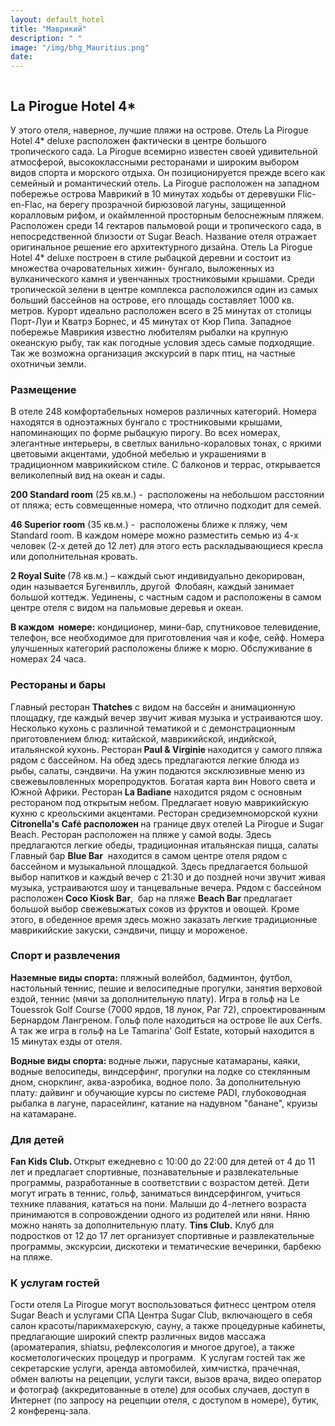 ```yaml
---
layout: default_hotel
title: "Маврикий"
description: " "
image: "/img/bhg_Mauritius.png"
date: 
---
```



<div id="photo_gallery"><a class="gallery" rel="group" href="/hotels/mauritius/11755/0oiQKyvrwl.jpg" target="_blank" title=""><img src="https://raw.githubusercontent.com/52tour/52tour.github.io/main/hotels/mauritius/11755/_0oiQKyvrwl.jpg" alt=""></a><a class="gallery" rel="group" href="/hotels/mauritius/11755/2j79pATlw7.jpg" target="_blank" title=""><img src="https://raw.githubusercontent.com/52tour/52tour.github.io/main/hotels/mauritius/11755/_2j79pATlw7.jpg" alt=""></a><a class="gallery" rel="group" href="/hotels/mauritius/11755/3XrjI85pxH.jpg" target="_blank" title=""><img src="https://raw.githubusercontent.com/52tour/52tour.github.io/main/hotels/mauritius/11755/_3XrjI85pxH.jpg" alt=""></a><a class="gallery" rel="group" href="/hotels/mauritius/11755/8xC27smU7G.jpg" target="_blank" title=""><img src="https://raw.githubusercontent.com/52tour/52tour.github.io/main/hotels/mauritius/11755/_8xC27smU7G.jpg" alt=""></a><a class="gallery" rel="group" href="/hotels/mauritius/11755/90QmgFHYPW.jpg" target="_blank" title=""><img src="https://raw.githubusercontent.com/52tour/52tour.github.io/main/hotels/mauritius/11755/_90QmgFHYPW.jpg" alt=""></a><a class="gallery" rel="group" href="/hotels/mauritius/11755/AwlcmwBoUA.jpg" target="_blank" title=""><img src="https://raw.githubusercontent.com/52tour/52tour.github.io/main/hotels/mauritius/11755/_AwlcmwBoUA.jpg" alt=""></a><a class="gallery" rel="group" href="/hotels/mauritius/11755/Bt0KNDAhEH.jpg" target="_blank" title=""><img src="https://raw.githubusercontent.com/52tour/52tour.github.io/main/hotels/mauritius/11755/_Bt0KNDAhEH.jpg" alt=""></a><a class="gallery" rel="group" href="/hotels/mauritius/11755/BtsYwVGPDz.jpg" target="_blank" title=""><img src="https://raw.githubusercontent.com/52tour/52tour.github.io/main/hotels/mauritius/11755/_BtsYwVGPDz.jpg" alt=""></a><a class="gallery" rel="group" href="/hotels/mauritius/11755/DLcgOkIafQ.jpg" target="_blank" title=""><img src="https://raw.githubusercontent.com/52tour/52tour.github.io/main/hotels/mauritius/11755/_DLcgOkIafQ.jpg" alt=""></a><a class="gallery" rel="group" href="/hotels/mauritius/11755/DwvWmguSI1.jpg" target="_blank" title=""><img src="https://raw.githubusercontent.com/52tour/52tour.github.io/main/hotels/mauritius/11755/_DwvWmguSI1.jpg" alt=""></a><a class="gallery" rel="group" href="/hotels/mauritius/11755/JwUAPjNFjo.jpg" target="_blank" title=""><img src="https://raw.githubusercontent.com/52tour/52tour.github.io/main/hotels/mauritius/11755/_JwUAPjNFjo.jpg" alt=""></a><a class="gallery" rel="group" href="/hotels/mauritius/11755/LyQsXbRwCF.jpg" target="_blank" title=""><img src="https://raw.githubusercontent.com/52tour/52tour.github.io/main/hotels/mauritius/11755/_LyQsXbRwCF.jpg" alt=""></a><a class="gallery" rel="group" href="/hotels/mauritius/11755/OGuc9dyUOW.jpg" target="_blank" title=""><img src="https://raw.githubusercontent.com/52tour/52tour.github.io/main/hotels/mauritius/11755/_OGuc9dyUOW.jpg" alt=""></a><a class="gallery" rel="group" href="/hotels/mauritius/11755/QynsJlKAoj.jpg" target="_blank" title=""><img src="https://raw.githubusercontent.com/52tour/52tour.github.io/main/hotels/mauritius/11755/_QynsJlKAoj.jpg" alt=""></a><a class="gallery" rel="group" href="/hotels/mauritius/11755/SMCQao2oZt.jpg" target="_blank" title=""><img src="https://raw.githubusercontent.com/52tour/52tour.github.io/main/hotels/mauritius/11755/_SMCQao2oZt.jpg" alt=""></a><a class="gallery" rel="group" href="/hotels/mauritius/11755/Sg9kCPu17M.jpg" target="_blank" title=""><img src="https://raw.githubusercontent.com/52tour/52tour.github.io/main/hotels/mauritius/11755/_Sg9kCPu17M.jpg" alt=""></a><a class="gallery" rel="group" href="/hotels/mauritius/11755/TSXoMceArW.jpg" target="_blank" title=""><img src="https://raw.githubusercontent.com/52tour/52tour.github.io/main/hotels/mauritius/11755/_TSXoMceArW.jpg" alt=""></a><a class="gallery" rel="group" href="/hotels/mauritius/11755/Y1GployqO6.jpg" target="_blank" title=""><img src="https://raw.githubusercontent.com/52tour/52tour.github.io/main/hotels/mauritius/11755/_Y1GployqO6.jpg" alt=""></a><a class="gallery" rel="group" href="/hotels/mauritius/11755/YcQjpdP0BK.jpg" target="_blank" title=""><img src="https://raw.githubusercontent.com/52tour/52tour.github.io/main/hotels/mauritius/11755/_YcQjpdP0BK.jpg" alt=""></a><a class="gallery" rel="group" href="/hotels/mauritius/11755/bbn3tIiHSK.jpg" target="_blank" title=""><img src="https://raw.githubusercontent.com/52tour/52tour.github.io/main/hotels/mauritius/11755/_bbn3tIiHSK.jpg" alt=""></a><a class="gallery" rel="group" href="/hotels/mauritius/11755/dd75tKVVei.jpg" target="_blank" title=""><img src="https://raw.githubusercontent.com/52tour/52tour.github.io/main/hotels/mauritius/11755/_dd75tKVVei.jpg" alt=""></a><a class="gallery" rel="group" href="/hotels/mauritius/11755/e6mgYUs40x.jpg" target="_blank" title=""><img src="https://raw.githubusercontent.com/52tour/52tour.github.io/main/hotels/mauritius/11755/_e6mgYUs40x.jpg" alt=""></a><a class="gallery" rel="group" href="/hotels/mauritius/11755/iJfKHMGoCk.jpg" target="_blank" title=""><img src="https://raw.githubusercontent.com/52tour/52tour.github.io/main/hotels/mauritius/11755/_iJfKHMGoCk.jpg" alt=""></a><a class="gallery" rel="group" href="/hotels/mauritius/11755/jxBbYiR2zO.jpg" target="_blank" title=""><img src="https://raw.githubusercontent.com/52tour/52tour.github.io/main/hotels/mauritius/11755/_jxBbYiR2zO.jpg" alt=""></a><a class="gallery" rel="group" href="/hotels/mauritius/11755/k3Rhkfearb.jpg" target="_blank" title=""><img src="https://raw.githubusercontent.com/52tour/52tour.github.io/main/hotels/mauritius/11755/_k3Rhkfearb.jpg" alt=""></a><a class="gallery" rel="group" href="/hotels/mauritius/11755/lysmG9ohhg.jpg" target="_blank" title=""><img src="https://raw.githubusercontent.com/52tour/52tour.github.io/main/hotels/mauritius/11755/_lysmG9ohhg.jpg" alt=""></a><a class="gallery" rel="group" href="/hotels/mauritius/11755/nl2Sxb555U.jpg" target="_blank" title=""><img src="https://raw.githubusercontent.com/52tour/52tour.github.io/main/hotels/mauritius/11755/_nl2Sxb555U.jpg" alt=""></a><a class="gallery" rel="group" href="/hotels/mauritius/11755/pVSqGF4gXJ.jpg" target="_blank" title=""><img src="https://raw.githubusercontent.com/52tour/52tour.github.io/main/hotels/mauritius/11755/_pVSqGF4gXJ.jpg" alt=""></a><a class="gallery" rel="group" href="/hotels/mauritius/11755/paRfCPrum4.jpg" target="_blank" title=""><img src="https://raw.githubusercontent.com/52tour/52tour.github.io/main/hotels/mauritius/11755/_paRfCPrum4.jpg" alt=""></a><a class="gallery" rel="group" href="/hotels/mauritius/11755/yY08H2A7Rj.jpg" target="_blank" title=""><img src="https://raw.githubusercontent.com/52tour/52tour.github.io/main/hotels/mauritius/11755/_yY08H2A7Rj.jpg" alt=""></a></div>

<div id="content"><div class="message"><h2>La Pirogue Hotel 4*</h2><p>У этого отеля, наверное, лучшие пляжи на острове. Отель La Pirogue Hotel 4* deluxe расположен фактически в центре большого тропического сада. La Pirogue всемирно известен своей удивительной атмосферой, высококлассными ресторанами и широким выбором видов спорта и морского отдыха. Он позиционируется прежде всего как семейный и романтический отель.&nbsp;La Pirogue расположен на западном побережье острова Маврикий в 10 минутах ходьбы от деревушки Flic-en-Flac, на берегу прозрачной бирюзовой лагуны, защищенной коралловым рифом, и окаймленной просторным белоснежным пляжем. Расположен среди 14 гектаров пальмовой рощи и тропического сада, в непосредственной близости от Sugar Beach. Название отеля отражает оригинальное решение его архитектурного дизайна. Отель La Pirogue Hotel 4* deluxe построен в стиле рыбацкой деревни и состоит из множества очаровательных хижин- бунгало, выложенных из вулканического камня и увенчанных тростниковыми крышами. Среди тропической зелени в центре комплекса расположился один из самых больший бассейнов на острове, его площадь составляет 1000 кв. метров. Курорт идеально расположен всего в 25 минутах от столицы Порт-Луи и Кватрэ Борнес, и 45 минутах от Кюр Пипа. Западное побережье Маврикия известно любителям рыбалки на крупную океанскую рыбу, так как погодные условия здесь самые подходящие. Так же возможна организация экскурсий в парк птиц, на частные охотничьи земли.</p><h3>Размещение</h3><p>В отеле 248 комфортабельных номеров различных категорий. Номера находятся в одноэтажных бунгало с тростниковыми крышами, напоминающих по форме рыбацкую пирогу. Во всех номерах, элегантные интерьеры, в светлых ванильно-кораловых тонах, с яркими цветовыми акцентами, удобной мебелью и украшениями в традиционном маврикийском стиле. С балконов и террас, открывается великолепный вид на океан и сады.</p><p><b>200 Standard room</b> (25 кв.м.) - &nbsp;расположены на небольшом расстоянии от пляжа; есть совмещенные номера, что отлично подходит для семей.</p><p><b>46 Superior room</b> (35 кв.м.) - &nbsp;расположены ближе к пляжу, чем Standard room. В каждом номере можно разместить семью из 4-х человек (2-х детей до 12 лет) для этого есть раскладывающиеся кресла или дополнительная кровать.</p><p><b>2 Royal Suite </b>(78 кв.м.) – каждый сьют индивидуально декорирован, один называется Бугенвилль, другой &nbsp;Флобаян, каждый занимает большой коттедж. Уединены, с частным садом и расположены в самом центре отеля с видом на пальмовые деревья и океан.</p><p><b>В каждом &nbsp;номере:</b> кондиционер, мини-бар, спутниковое телевидение, телефон, все необходимое для приготовления чая и кофе, сейф. Номера улучшенных категорий расположены ближе к морю. Обслуживание в номерах 24 часа.</p><h3>Рестораны и бары</h3><p>Главный ресторан <b>Thatches</b> с видом на бассейн и анимационную площадку, где каждый вечер звучит живая музыка и устраиваются шоу. Несколько кухонь с различной тематикой и с демонстрационным приготовлением блюд: китайской, маврикийской, индийской, итальянской кухонь. Ресторан<b> Paul &amp; Virginie </b>находится у самого пляжа рядом с бассейном. На обед здесь предлагаются легкие блюда из рыбы, салаты, сэндвичи. На ужин подаются эксклюзивные меню из свежевыловленных морепродуктов. Богатая карта вин Нового света и Южной Африки. Ресторан <b>La Badiane</b> находится рядом с основным рестораном под открытым небом. Предлагает новую маврикийскую кухню с креольскими акцентами. Ресторан средиземноморской кухни <b>Citronella's Café </b><b>расположен</b><b> </b>на границе двух отелей La Pirogue и Sugar Beach. Ресторан расположен на пляже у самой воды. Здесь предлагаются легкие обеды, традиционная итальянская пицца, салаты Главный бар <b>Blue Bar</b>&nbsp; находится в самом центре отеля рядом с бассейном и музыкальной площадкой. Здесь предлагается большой выбор напитков и каждый вечер с 21:30 и до поздней ночи звучит живая музыка, устраиваются шоу и танцевальные вечера. Рядом с бассейном расположен<b> Coco Kiosk Bar</b>, &nbsp;бар на пляже <b>Beach Bar</b> предлагает большой выбор свежевыжатых соков из фруктов и овощей. Кроме этого, в обеденное время здесь можно заказать легкие традиционные маврикийские закуски, сэндвичи, пиццу и мороженое.</p><h3>Спорт и развлечения</h3><p><b>Наземные виды спорта:</b> пляжный волейбол, бадминтон, футбол, настольный теннис, пешие и велосипедные прогулки, занятия верховой ездой, теннис (мячи за дополнительную плату). Игра в гольф на Le Touessrok Golf Course (7000 ярдов, 18 лунок, Par 72), спроектированным Бернардом Лангреном. Гольф поле находиться на острове Ile aux Cerfs. А так же игра в гольф на Le Tamarina' Golf Estate, который находится в 15 минутах езды от отеля.</p><p><b>Водные виды спорта: </b>водные лыжи, парусные катамараны, каяки, водные велосипеды, виндсерфинг, прогулки на лодке со стеклянным дном, снорклинг, аква-аэробика, водное поло. За дополнительную плату: дайвинг и обучающие курсы по системе PADI, глубоководная рыбалка в лагуне, парасейлинг, катание на надувном "банане", круизы на катамаране.</p><h3>Для детей</h3><p><b>Fan Kids Club. </b>Открыт ежедневно с 10:00 до 22:00 для детей от 4 до 11 лет и предлагает спортивные, познавательные и развлекательные программы, разработанные в соответствии с возрастом детей. Дети могут играть в теннис, гольф, заниматься виндсерфингом, учиться технике плавания, кататься на пони. Малыши до 4-летнего возраста принимаются в сопровождении одного из родителей или няни. Няню можно нанять за дополнительную плату. <b>Tins Club.</b> Клуб для подростков от 12 до 17 лет организует спортивные и развлекательные программы, экскурсии, дискотеки и тематические вечеринки, барбекю на пляже.</p><h3>К услугам гостей</h3><p>Гости отеля La Pirogue могут воспользоваться фитнесс центром отеля Sugar Beach и услугами СПА Центра Sugar Club, включающего в себя салон красоты/парикмахерскую, сауну, а также процедурные кабинеты, предлагающие широкий спектр различных видов массажа (ароматерапия, shiatsu, рефлексология и многое другое), а также косметологических процедур и программ.&nbsp; К услугам гостей так же секретарские услуги, аренда автомобилей, химчистка, прачечная, обмен валюты на рецепции, услуги такси, вызов врача, видео оператор и фотограф (аккредитованные в отеле) для особых случаев, доступ в Интернет (по запросу на рецепции отеля, с доступом в номере), бутик, 2 конференц-зала.</p></div>

<br><br><br></div>
